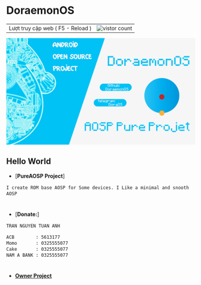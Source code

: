 # DoraemonOS 
<table>
  <tr>
    <td>Lượt truy cập web ( F5 - Reload )</td>
    <td><img src="https://profile-counter.glitch.me/DoraemonOS/count.svg" alt="vistor count" height="30" /></td>
  </tr>
</table>
<img src="https://raw.githubusercontent.com/DoraemonOS/.github/12/profile/Dora.png"> 

## Hello World
* [**PureAOSP Project**]
```infomations
I create ROM base AOSP for Some devices. I Like a minimal and snooth AOSP
```
#
* [**Donate:**]
```name
TRAN NGUYEN TUAN ANH
```
```bank
ACB        : 5613177
Momo       : 0325555077
Cake       : 0325555077
NAM A BANK : 0325555077
```
#
* [**Owner Project**](https://t.me/KernelPanix)
